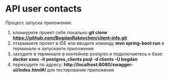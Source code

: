 # API user contacts
Процесс запуска приложения:
1. клониурете проект себе локально <b> git clone https://github.com/BogdanRakovchen/client-info.git </b>
2. открываете проект в IDE или вводите команду <b>mvn spring-boot:run</b> в терминале и запускаете приложение
3. заходите в терминале в контейнер postgres и подключаетесь к базе: <b> docker exec -it postgres_clients psql -d clients -U bogdan </b>
4. переходите по адресу: <b> http://localhost:8080/swagger-ui/index.html#/ </b> для тестирования приложения
